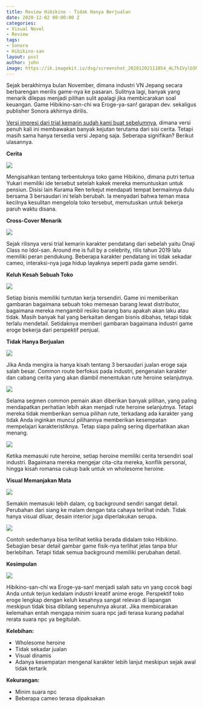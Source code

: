 ```yaml
---
title: Review Hibikino - Tidak Hanya Berjualan
date: 2020-12-02 00:00:00 Z
categories:
- Visual Novel
- Review
tags:
- Sonora
- Hibikino-san
layout: post
author: john
image: https://ik.imagekit.io/dsg/screenshot_20201202111054_4L7hIVylb5Mq.png
---
```


Sejak berakhirnya bulan November, dimana industri VN Jepang secara berbarengan merilis game-nya ke pasaran. Sulitnya lagi, banyak yang menarik dilepas menjadi pilihan sulit apalagi jika membicarakan soal keuangan. Game Hibikino-san-chi wa Eroge-ya-san! garapan dev. sekaligus publisher Sonora akhirnya dirilis.

[Versi impresi dari trial kemarin sudah kami buat sebelumnya](https://disekitargame.com/impresi-awal-hibikinosan-trial-memahami-industri-vn-bekerja/), dimana versi penuh kali ini membawakan banyak kejutan terutama dari sisi cerita. Tetapi masih sama hanya tersedia versi Jepang saja. Seberapa signifikan? Berikut ulasannya.

**Cerita**

![](https://ik.imagekit.io/dsg/screenshot_20201023053856_IQAJA-gTU.jpg)

Mengisahkan tentang terbentuknya toko game Hibikino, dimana putri tertua Yukari memiliki ide tersebut setelah kakek mereka memuntuskan untuk pensiun. Disisi lain Kurama Ren terkejut mendapati tempat bermainnya dulu bersama 3 bersaudari ini telah berubah. Ia menyadari bahwa teman masa kecilnya kesulitan mengelola toko tersebut, memutuskan untuk bekerja paruh waktu disana.

**Cross-Cover Menarik**

![](https://ik.imagekit.io/dsg/screenshot_20201202045508_Eduaab2zJs0.png)

Sejak rilisnya versi trial kemarin karakter pendatang dari sebelah yaitu Onaji Class no Idol-san. Around me is full by a celebrity, rilis tahun 2019 lalu memiliki peran pendukung. Beberapa karakter pendatang ini tidak sekadar cameo, interaksi-nya juga hidup layaknya seperti pada game sendiri.

**Keluh Kesah Sebuah Toko**

![](https://ik.imagekit.io/dsg/screenshot_20201202040553_LD7cRAj_Vo-U.png)

Setiap bisnis memiliki tuntutan kerja tersendiri. Game ini memberikan gambaran bagaimana sebuah toko memesan barang lewat distributor, bagaimana mereka mengambil resiko barang baru apakah akan laku atau tidak. Masih banyak hal yang berkaitan dengan bisnis dibahas, tetapi tidak terlalu mendetail. Setidaknya memberi gambaran bagaimana industri game eroge bekerja dari perspektif penjual.

**Tidak Hanya Berjualan**

![](https://ik.imagekit.io/dsg/screenshot_20201202102523_W2LBQD27GI6.png)

Jika Anda mengira ia hanya kisah tentang 3 bersaudari jualan eroge saja salah besar. Common route berfokus pada industri, pengenalan karakter dan cabang cerita yang akan diambil menentukan rute heroine selanjutnya.

![](https://ik.imagekit.io/dsg/screenshot_20201023072931_y-SJlfjP9Zs.jpg)

Selama segmen common pemain akan diberikan banyak pilihan, yang paling mendapatkan perhatian lebih akan menjadi rute heroine selanjutnya. Tetapi mereka tidak memberikan semua pilihan rute, terkadang ada karakter yang tidak Anda inginkan muncul pilihannya memberikan kesempatan mempelajari karakteristiknya. Tetap siapa paling sering diperhatikan akan menang.

![](https://ik.imagekit.io/dsg/screenshot_20201202122615__IzofrhsXg3.png)

Ketika memasuki rute heroine, setiap heroine memiliki cerita tersendiri soal industri. Bagaimana mereka mengejar cita-cita mereka, konflik personal, hingga kisah romansa cukup baik untuk vn wholesome heroine.

**Visual Memanjakan Mata**

![](https://ik.imagekit.io/dsg/screenshot_20201202114904_9UmH5J_79Z-U.png)

Semakin memasuki lebih dalam, cg background sendiri sangat detail. Perubahan dari siang ke malam dengan tata cahaya terlihat indah. Tidak hanya visual diluar, desain interior juga diperlakukan serupa.

![](https://ik.imagekit.io/dsg/screenshot_20201023065234_oZogu07IR.jpg)

Contoh sederhanya bisa terlihat ketika berada didalam toko Hibikino. Sebagian besar detail gambar game fisik-nya terlihat jelas tanpa blur berlebihan. Tetapi tidak semua background memiliki perubahan detail.

**Kesimpulan**

![](https://ik.imagekit.io/dsg/screenshot_20201202125638_JDeP5Em4l9b.png)

Hibikino-san-chi wa Eroge-ya-san! menjadi salah satu vn yang cocok bagi Anda untuk terjun kedalam industri kreatif anime eroge. Perspektif toko eroge lengkap dengan keluh kesahnya sangat relevan di lapangan meskipun tidak bisa dibilang sepenuhnya akurat. Jika membicarakan kelemahan entah mengapa minim suara npc jadi terasa kurang padahal rerata suara npc ya begitulah.

**Kelebihan:**

* Wholesome heroine
* Tidak sekadar jualan
* Visual dinamis
* Adanya kesempatan mengenal karakter lebih lanjut meskipun sejak awal tidak tertarik

**Kekurangan:**

* Minim suara npc
* Beberapa cameo terasa dipaksakan